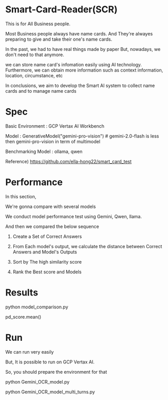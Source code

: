 # Smart-Card-Reader(SCR)

This is for All Business people.

Most Business people always have name cards.
And They're alwayes preparing to give and take their one's name cards.

In the past, we had to have real things made by paper
But, nowadays, we don't need to that anymore.

we can store name card's infomation easily using AI technology.
Furthermore, we can obtain more information such as context information, location, circumstance, etc

In conclusions, we aim to develop the Smart AI system to collect name cards and to manage name cards 


# Spec

Basic Environment : GCP Vertax AI Workbench

Model : GenerativeModel("gemini-pro-vision") # gemini-2.0-flash is less then gemini-pro-vision in term of multimodel

Benchmarking Model : ollama, qwen

Reference) https://github.com/ella-hong22/smart_card_test


# Performance

In this section, 

We're gonna compare with several models

We conduct model performance test using Gemini, Qwen, llama.

And then we compared the below sequence

1. Create a Set of Correct Answers

2. From Each model's output, we calculate the distance between Correct Answers and Model's Outputs

3. Sort by The high similarity score

4. Rank the Best score and Models

# Results

python model_comparison.py

pd_score.mean()


# Run

We can run very easily

But, It is possible to run on GCP Vertax AI.

So, you should prepare the environment for that

python Gemini_OCR_model.py

python Gemini_OCR_model_multi_turns.py





